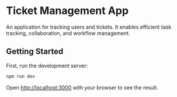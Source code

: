 # Ticket Management App
An application for tracking users and tickets. It enables efficient task tracking, collaboration, and workflow management.

## Getting Started

First, run the development server:

```bash
npm run dev
```

Open [http://localhost:3000](http://localhost:3000) with your browser to see the result.